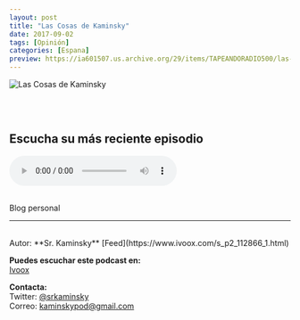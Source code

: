 ```yaml
---
layout: post
title: "Las Cosas de Kaminsky"
date: 2017-09-02
tags: [Opinión]
categories: [Espana]
preview: https://ia601507.us.archive.org/29/items/TAPEANDORADIO500/las-cosas-de-kaminsky-300.jpg
---
```


![Las Cosas de Kaminsky](https://ia601507.us.archive.org/29/items/TAPEANDORADIO500/las-cosas-de-kaminsky-500.jpg)

<br/>
<br/>

## Escucha su más reciente episodio

<!--reproductor-feed=http://www.ivoox.com/cosas-kaminsky_fg_f1112866_filtro_1.xml-->
<!--reproductor-start-->
<audio id="audio" preload="auto" controls="" src="http://www.ivoox.com/lck-mis-grupos-musicales_mf_27557288_feed_1.mp3"></audio>
<!--reproductor-end-->

<br/>  
Blog personal

_ _ _
<br>
Autor: **Sr. Kaminsky**  
[Feed](https://www.ivoox.com/s_p2_112866_1.html)  


**Puedes escuchar este podcast en:**  
[Ivoox](https://www.ivoox.com/podcast-cosas-kaminsky_sq_f1112866_1.html)  



**Contacta:**  
Twitter: [@srkaminsky](https://twitter.com/srkaminsky)  
Correo: [kaminskypod@gmail.com](mailto:kaminskypod@gmail.com)  
